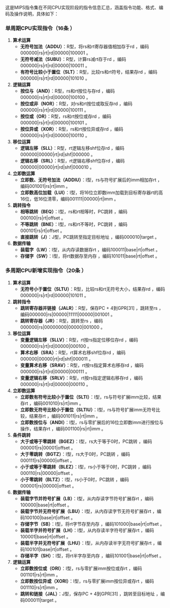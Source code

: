 这是MIPS指令集在不同CPU实现阶段的指令信息汇总，涵盖指令功能、格式、编码及操作说明，具体如下：
### 单周期CPU实现指令（16条 ）
1. **算术运算**
    - **无符号加法（ADDU）**：R型，将rs和rt寄存器值相加存于rd ，编码000000|rs|rt|rd|00000|100001 。
    - **无符号减法（SUBU）**：R型，计算rs减rt存于rd ，编码000000|rs|rt|rd|00000|100011 。
    - **有符号比较小于置位（SLT）**：R型，比较rs和rt符号，结果存rd ，编码000000|rs|rt|rd|00000|101010 。
2. **逻辑运算**
    - **按位与（AND）**：R型，rs和rt按位与存rd ，编码000000|rs|rt|rd|00000|100100 。
    - **按位或非（NOR）**：R型，对rs和rt按位或取反存rd ，编码000000|rs|rt|rd|00000|100111 。
    - **按位或（OR）**：R型，rs和rt按位或存rd ，编码000000|rs|rt|rd|00000|100101 。
    - **按位异或（XOR）**：R型，rs和rt按位异或存rd ，编码000000|rs|rt|rd|00000|100110 。
3. **移位运算**
    - **逻辑左移（SLL）**：R型，rt逻辑左移shf位存rd ，编码000000|00000|rt|rd|shf|000000 。
    - **逻辑右移（SRL）**：R型，rt逻辑右移shf位存rd ，编码000000|00000|rt|rd|shf|000010 。
4. **立即数运算**
    - **立即数、无符号加法（ADDIU）**：I型，rs与符号扩展后的imm相加存rt ，编码001001|rs|rt|imm 。
    - **立即数高位加载（LUI）**：I型，将16位立即数imm加载到目标寄存器rt的高16位，低16位清零，编码001111|00000|rt|imm 。
5. **跳转指令**
    - **相等跳转（BEQ）**：I型，rs和rt相等时，PC跳转 ，编码000100|rs|rt|offset 。
    - **不等跳转（BNE）**：I型，rs和rt不等时，PC跳转 ，编码000101|rs|rt|offset 。
    - **直接跳转（J）**：J型，PC跳转至指定目标地址 ，编码000010|target 。
6. **数据传输**
    - **装载字（LW）**：I型，从内存读数据存rt ，编码100011|base|rt|offset 。
    - **存储字（SW）**：I型，将rt数据存至内存 ，编码101011|base|rt|offset 。

### 多周期CPU新增实现指令（20条 ）
1. **算术运算**
    - **无符号小于置位（SLTU）**：R型，比较rs和rt无符号大小，结果存rd ，编码000000|rs|rt|rd|00000|101011 。
2. **跳转指令**
    - **跳转寄存器并链接（JALR）**：R型，保存PC + 4到GPR[31] ，跳转至rs ，编码000000|rs|00000|11111|00000|001001 。
    - **跳转寄存器（JR）**：R型，跳转至rs ，编码000000|rs|00000000|00000|001000 。
3. **移位运算**
    - **变量逻辑左移（SLLV）**：R型，rt按rs指定位移位存rd ，编码000000|rs|rt|rd|00000|000100 。
    - **算术右移（SRA）**：R型，rt算术右移shf位存rd ，编码000000|00000|rt|rd|shf|000011 。
    - **变量算术右移（SRAV）**：R型，rt按rs指定算术右移存rd ，编码000000|rs|rt|rd|00000|000111 。
    - **变量逻辑右移（SRLV）**：R型，rt按rs指定逻辑右移存rd ，编码000000|rs|rt|rd|00000|000110 。
4. **立即数运算**
    - **立即数有符号比较小于置位（SLTI）**：I型，rs与符号扩展imm比较，结果存rt ，编码001010|rs|rt|imm 。
    - **立即数无符号比较小于置位（SLTIU）**：I型，rs与符号扩展imm无符号比较，结果存rt ，编码001011|rs|rt|imm 。
    - **立即数按位与（ANDI）**：I型，rs与零扩展后的16位立即数imm进行按位与操作，结果存rt ，编码001100|rs|rt|imm 。
5. **条件跳转**
    - **大于或等于零跳转（BGEZ）**：I型，rs大于等于0时，PC跳转 ，编码000001|rs|00001|offset 。
    - **大于零跳转（BGTZ）**：I型，rs大于0时，PC跳转 ，编码000111|rs|00000|offset 。
    - **小于或等于零跳转（BLEZ）**：I型，rs小于等于0时，PC跳转 ，编码000110|rs|00000|offset 。
    - **小于零跳转（BLTZ）**：I型，rs小于0时，PC跳转 ，编码000001|rs|00000|offset 。
6. **数据传输**
    - **装载字节并符号扩展（LB）**：I型，从内存读字节符号扩展存rt ，编码100000|base|rt|offset 。
    - **装载字节并无符号扩展（LBU）**：I型，从内存读字节无符号扩展存rt ，编码100100|base|rt|offset 。
    - **存储字节（SB）**：I型，将rt字节存至内存 ，编码101000|base|rt|offset 。
    - **装载半字并符号扩展（LH）**：I型，从内存读半字符号扩展存rt ，编码100001|base|rt|offset 。
    - **装载半字并无符号扩展（LHU）**：I型，从内存读半字无符号扩展存rt ，编码100101|base|rt|offset 。
    - **存储半字（SH）**：I型，将rt半字存至内存 ，编码101001|base|rt|offset 。
7. **逻辑运算**
    - **立即数按位或（ORI）**：I型，rs与零扩展imm按位或存rt ，编码001101|rs|rt|imm 。
    - **立即数按位异或（XORI）**：I型，rs与零扩展imm按位异或存rt ，编码001110|rs|rt|imm 。
    - **跳转和链接（JAL）**：J型，保存PC + 4到GPR[31] ，跳转至目标地址 ，编码000011|target 。 